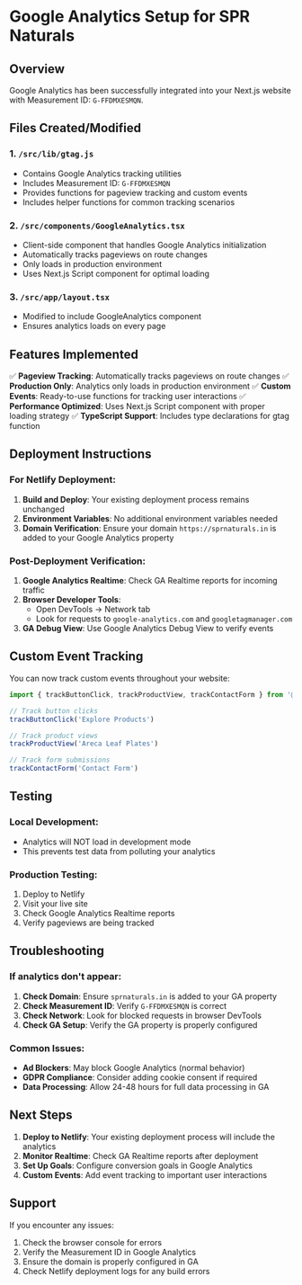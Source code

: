 # Google Analytics Setup for SPR Naturals

## Overview
Google Analytics has been successfully integrated into your Next.js website with Measurement ID: `G-FFDMXESMQN`.

## Files Created/Modified

### 1. `/src/lib/gtag.js`
- Contains Google Analytics tracking utilities
- Includes Measurement ID: `G-FFDMXESMQN`
- Provides functions for pageview tracking and custom events
- Includes helper functions for common tracking scenarios

### 2. `/src/components/GoogleAnalytics.tsx`
- Client-side component that handles Google Analytics initialization
- Automatically tracks pageviews on route changes
- Only loads in production environment
- Uses Next.js Script component for optimal loading

### 3. `/src/app/layout.tsx`
- Modified to include GoogleAnalytics component
- Ensures analytics loads on every page

## Features Implemented

✅ **Pageview Tracking**: Automatically tracks pageviews on route changes
✅ **Production Only**: Analytics only loads in production environment
✅ **Custom Events**: Ready-to-use functions for tracking user interactions
✅ **Performance Optimized**: Uses Next.js Script component with proper loading strategy
✅ **TypeScript Support**: Includes type declarations for gtag function

## Deployment Instructions

### For Netlify Deployment:
1. **Build and Deploy**: Your existing deployment process remains unchanged
2. **Environment Variables**: No additional environment variables needed
3. **Domain Verification**: Ensure your domain `https://sprnaturals.in` is added to your Google Analytics property

### Post-Deployment Verification:
1. **Google Analytics Realtime**: Check GA Realtime reports for incoming traffic
2. **Browser Developer Tools**: 
   - Open DevTools → Network tab
   - Look for requests to `google-analytics.com` and `googletagmanager.com`
3. **GA Debug View**: Use Google Analytics Debug View to verify events

## Custom Event Tracking

You can now track custom events throughout your website:

```javascript
import { trackButtonClick, trackProductView, trackContactForm } from '@/lib/gtag'

// Track button clicks
trackButtonClick('Explore Products')

// Track product views
trackProductView('Areca Leaf Plates')

// Track form submissions
trackContactForm('Contact Form')
```

## Testing

### Local Development:
- Analytics will NOT load in development mode
- This prevents test data from polluting your analytics

### Production Testing:
1. Deploy to Netlify
2. Visit your live site
3. Check Google Analytics Realtime reports
4. Verify pageviews are being tracked

## Troubleshooting

### If analytics don't appear:
1. **Check Domain**: Ensure `sprnaturals.in` is added to your GA property
2. **Check Measurement ID**: Verify `G-FFDMXESMQN` is correct
3. **Check Network**: Look for blocked requests in browser DevTools
4. **Check GA Setup**: Verify the GA property is properly configured

### Common Issues:
- **Ad Blockers**: May block Google Analytics (normal behavior)
- **GDPR Compliance**: Consider adding cookie consent if required
- **Data Processing**: Allow 24-48 hours for full data processing in GA

## Next Steps

1. **Deploy to Netlify**: Your existing deployment process will include the analytics
2. **Monitor Realtime**: Check GA Realtime reports after deployment
3. **Set Up Goals**: Configure conversion goals in Google Analytics
4. **Custom Events**: Add event tracking to important user interactions

## Support

If you encounter any issues:
1. Check the browser console for errors
2. Verify the Measurement ID in Google Analytics
3. Ensure the domain is properly configured in GA
4. Check Netlify deployment logs for any build errors
